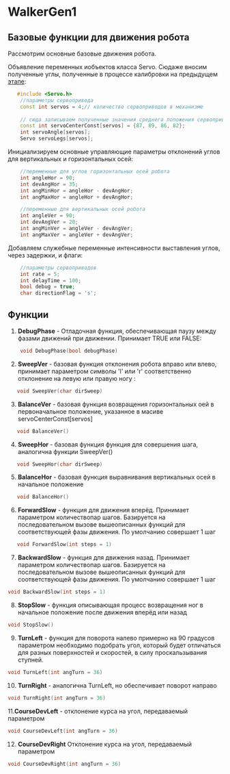 # WalkerGen1

## Базовые функции для движения робота

Рассмотрим основные базовые движения робота.

Объявление переменных иобъектов класса Servo. Сюдаже вносим полученные углы, полученные в процессе калибровки на предыдущем [этапе](https://github.com/AlexYurichRobo/WalkerServoTest):

```C++
   #include <Servo.h>
    //параметры сервопривода
    const int servos = 4;// количество сервоприводов в механизме 
    
    // сюда записываем полученные значения среднего положения сервоприводов
    const int servoCenterConst[servos] = {87, 89, 86, 82};
    int servoAngle[servos];
    Servo servoLegs[servos];
```
Инициализируем основные управляющие параметры отклонений углов для вертикальных и горизонтальных осей:

```C++
    //переменные для углов горизонтальных осей робота
    int angleHor = 90;
    int devAngHor = 35;
    int angMinHor = angleHor - devAngHor;
    int angMaxHor = angleHor + devAngHor;

    //переменные для вертикальных осей робота
    int angleVer = 90;
    int devAngVer = 20;
    int angMinVer = angleVer - devAngVer;
    int angMaxVer = angleVer + devAngVer;
```
Добавляем служебные переменные интенсивности выставления углов, через задержки, и флаги:
```C++
    //параметры сервоприводов
    int rate = 5;
    int delayTime = 100;
    bool debug = true;
    char directionFlag = 's';
```

## Функции

1. **DebugPhase** - Отладочная функция, обеспечивающая паузу между фазами движений при движении. Принимает TRUE или FALSE:
```C++
    void DebugPhase(bool debugPhase)
```

2. **SweepVer** - базовая функция отклонения робота вправо или влево, принимает параметром символы 'l' или 'r' соответственно отклонение на левую или правую ногу :
```C++
   void SweepVer(char dirSweep)
```

3. **BalanceVer** - базовая функция возвращения горизонтальных оей в первоначальное положение, указанное в масиве servoCenterConst[servos]
```C++
   void BalanceVer()
```

4. **SweepHor** - базовая функция  функция для совершения шага, аналогична функции SweepVer()
```C++
   void SweepHor(char dirSweep)
```

5. **BalanceHor** - базовая функция выравнивания вертикальных осей в начальное положение
```C++
   void BalanceHor()
```

6. **ForwardSlow** - функция для движения вперёд. Принимает параметром количествопар шагов. Базируется на последовательном вызове вышеописанных функций для соответствующей фазы движения. По умолчанию совершает 1 шаг
```C++
   void ForwardSlow(int steps = 1)
```

7. **BackwardSlow** - функция для движения назад. Принимает параметром количествопар шагов. Базируется на последовательном вызове вышеописанных функций для соответствующей фазы движения. По умолчанию совершает 1 шаг
```C++
void BackwardSlow(int steps = 1)
```

8. **StopSlow** - функция описывающая процесс возвращения ног в начальное положение после движения вперёд или назад
```C++
void StopSlow()
```

9. **TurnLeft** - функция для поворота налево примерно на 90 градусов параметром необходимо подобрать угол, который будет отличаться для разных поверхностей и скоростей, в силу проскальзывания ступней.
```C++
void TurnLeft(int angTurn = 36)
```

10. **TurnRight** - аналогична TurnLeft, но обеспечивает поворот направо
```C++
void TurnRight(int angTurn = 36)
```

11.**CourseDevLeft** - oтклонение курса на угол, передаваемый параметром
```C++
void CourseDevLeft(int angTurn = 36)
```

12. **CourseDevRight**  Отклонение курса на угол, передаваемый параметром
```C++
void CourseDevRight(int angTurn = 36)
```

